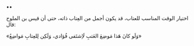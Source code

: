 ••

‏اختيار الوقت المناسب للعتاب، قد يكون أجمل من العِتاب ذاته، حتى أن قيس بن الملوح قال:

«وَلَو كانَ هَذا مَوضِعَ العَتبِ لَاِشتَفى
فُؤادي، وَلَكِن لِلعِتابِ مَواضِعُ»